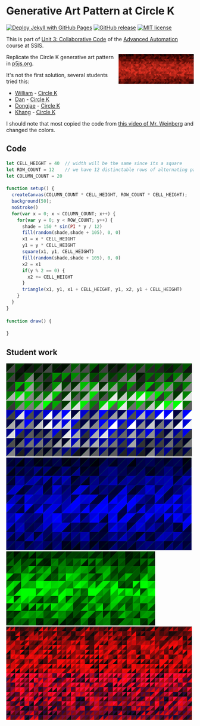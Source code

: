 # Generative Art Pattern at Circle K

[![Deploy Jekyll with GitHub Pages](https://github.com/kreier/circle_k/actions/workflows/jekyll-gh-pages.yml/badge.svg)](https://github.com/kreier/circle_k/actions/workflows/jekyll-gh-pages.yml)
[![GitHub release](https://img.shields.io/github/release/kreier/circle_k.svg)](https://GitHub.com/kreier/timeline/releases/)
[![MIT license](https://img.shields.io/github/license/kreier/circle_k)](https://kreier.mit-license.org/)

This is part of [Unit 3: Collaborative Code](https://github.com/ssis-aa/collaborative-code) of the [Advanced Automation](https://github.com/ssis-aa) course at SSIS.

<img src="result2.png" align="right" width="40%">

Replicate the Circle K generative art pattern in [p5js.org](https://editor.p5js.org/).

It's not the first solution, several students tried this:

- [William](https://github.com/IsNotAvaliable) - [Circle K](https://github.com/IsNotAvaliable/Circle_K_Pattern)
- [Dan](https://github.com/DanDC25) - [Circle K](https://github.com/DanDC25/Circle_K_Generative_Art)
- [Dongjae](https://github.com/dongdongthedingdong) - [Circle K](https://github.com/dongdongthedingdong/Circle-K-Project)
- [Khang](https://github.com/khangpham24) - [Circle K](https://github.com/khangpham24/CircleK_Art_Khang)

I should note that most copied the code from [this video of Mr. Weinberg](https://youtu.be/zwtpcwmTg7Q) and changed the colors.

## Code

``` js
let CELL_HEIGHT = 40  // width will be the same since its a square
let ROW_COUNT = 12    // we have 12 distinctable rows of alternating patterns
let COLUMN_COUNT = 20

function setup() {
  createCanvas(COLUMN_COUNT * CELL_HEIGHT, ROW_COUNT * CELL_HEIGHT);
  background(50);
  noStroke()
  for(var x = 0; x < COLUMN_COUNT; x++) {
    for(var y = 0; y < ROW_COUNT; y++) {
      shade = 150 * sin(PI * y / 12)
      fill(random(shade,shade + 105), 0, 0)
      x1 = x * CELL_HEIGHT
      y1 = y * CELL_HEIGHT
      square(x1, y1, CELL_HEIGHT)
      fill(random(shade,shade + 105), 0, 0)
      x2 = x1
      if(y % 2 == 0) {
        x2 += CELL_HEIGHT
      }
      triangle(x1, y1, x1 + CELL_HEIGHT, y1, x2, y1 + CELL_HEIGHT)
    }
  }
}

function draw() {

}
```

## Student work

![work](https://github.com/IsNotAvaliable/Circle_K_Pattern/blob/main/result_william.png)
![work](https://github.com/DanDC25/Circle_K_Generative_Art/blob/main/result_dan.png)
![work](https://github.com/dongdongthedingdong/Circle-K-Project/blob/main/result.png)
![work](https://github.com/khangpham24/CircleK_Art_Khang/blob/main/circle_k.png)
